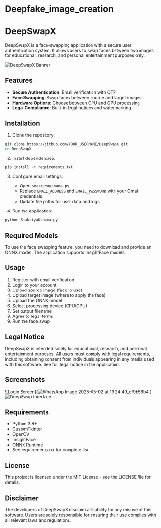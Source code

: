 # Deepfake_image_creation
# DeepSwapX

DeepSwapX is a face-swapping application with a secure user authentication system. It allows users to swap faces between two images for educational, research, and personal entertainment purposes only.

![DeepSwapX Banner](https://via.placeholder.com/800x200?text=DeepSwapX)

## Features

- **Secure Authentication**: Email verification with OTP
- **Face Swapping**: Swap faces between source and target images
- **Hardware Options**: Choose between CPU and GPU processing
- **Legal Compliance**: Built-in legal notices and watermarking

## Installation

1. Clone the repository:
```bash
git clone https://github.com/YOUR_USERNAME/DeepSwapX.git
cd DeepSwapX
```

2. Install dependencies:
```bash
pip install -r requirements.txt
```

3. Configure email settings:
   - Open `ShaktiyaKshama.py`
   - Replace `EMAIL_ADDRESS` and `EMAIL_PASSWORD` with your Gmail credentials
   - Update file paths for user data and logs

4. Run the application:
```bash
python ShaktiyaKshama.py
```

## Required Models

To use the face swapping feature, you need to download and provide an ONNX model. The application supports InsightFace models.

## Usage

1. Register with email verification
2. Login to your account
3. Upload source image (face to use)
4. Upload target image (where to apply the face)
5. Upload the ONNX model
6. Select processing device (CPU/GPU)
7. Set output filename
8. Agree to legal terms
9. Run the face swap

## Legal Notice

DeepSwapX is intended solely for educational, research, and personal entertainment purposes. All users must comply with legal requirements, including obtaining consent from individuals appearing in any media used with this software. See full legal notice in the application.

## Screenshots

![Login Screen](![WhatsApp Image 2025-05-02 at 19 24 49_cf9b56b4](https://github.com/user-attachments/assets/1f5a35e0-e7d0-4adb-ac33-5a47f41ee7d2)
)
![DeepSwap Interface](https://via.placeholder.com/400x300?text=DeepSwap+Interface)

## Requirements

- Python 3.8+
- CustomTkinter
- OpenCV
- InsightFace
- ONNX Runtime
- See requirements.txt for complete list

## License

This project is licensed under the MIT License - see the LICENSE file for details.

## Disclaimer

The developers of DeepSwapX disclaim all liability for any misuse of this software. Users are solely responsible for ensuring their use complies with all relevant laws and regulations.
